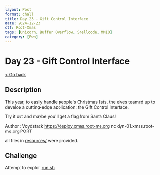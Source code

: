 ```yaml
---
layout: Post
format: chall
title: Day 23 - Gift Control Interface
date: 2024-12-23
ctf: Root-Xmas
tags: [Unicorn, Buffer Overflow, Shellcode, MMIO]
category: [Pwn]
---
```

# Day 23 - Gift Control Interface

<a class="back-link" href="../../">< Go back</a>

## Description

This year, to easily handle people's Christmas lists, the elves teamed up to develop a cutting-edge application: the Gift Control Interface.

Try it out and maybe you'll get a flag from Santa Claus!

Author : Voydstack
<https://deploy.xmas.root-me.org>
nc dyn-01.xmas.root-me.org PORT

all files in [resources/](./resources) were provided.

## Challenge

Attempt to exploit [run.sh](./run.sh)
